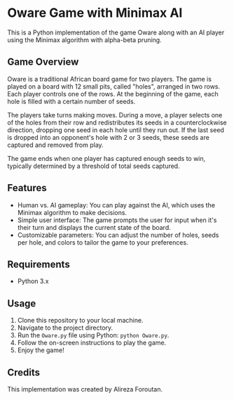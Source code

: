 # Oware Game with Minimax AI

This is a Python implementation of the game Oware along with an AI player using the Minimax algorithm with alpha-beta pruning.

## Game Overview

Oware is a traditional African board game for two players. The game is played on a board with 12 small pits, called "holes", arranged in two rows. Each player controls one of the rows. At the beginning of the game, each hole is filled with a certain number of seeds.

The players take turns making moves. During a move, a player selects one of the holes from their row and redistributes its seeds in a counterclockwise direction, dropping one seed in each hole until they run out. If the last seed is dropped into an opponent's hole with 2 or 3 seeds, these seeds are captured and removed from play.

The game ends when one player has captured enough seeds to win, typically determined by a threshold of total seeds captured.

## Features

- Human vs. AI gameplay: You can play against the AI, which uses the Minimax algorithm to make decisions.
- Simple user interface: The game prompts the user for input when it's their turn and displays the current state of the board.
- Customizable parameters: You can adjust the number of holes, seeds per hole, and colors to tailor the game to your preferences.

## Requirements

- Python 3.x

## Usage

1. Clone this repository to your local machine.
2. Navigate to the project directory.
3. Run the `Oware.py` file using Python: `python Oware.py`.
4. Follow the on-screen instructions to play the game.
5. Enjoy the game!

## Credits

This implementation was created by Alireza Foroutan.
